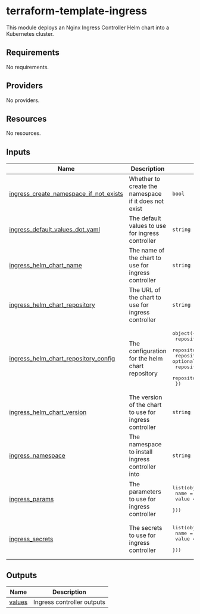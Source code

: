 <!-- BEGIN_TF_DOCS -->
# terraform-template-ingress

This module deploys an Nginx Ingress Controller Helm chart into a Kubernetes cluster. 

## Requirements

No requirements.
## Providers

No providers.
## Resources

No resources.
## Inputs

| Name | Description | Type | Default | Required |
|------|-------------|------|---------|:--------:|
| <a name="input_ingress_create_namespace_if_not_exists"></a> [ingress\_create\_namespace\_if\_not\_exists](#input\_ingress\_create\_namespace\_if\_not\_exists) | Whether to create the namespace if it does not exist | `bool` | `true` | no |
| <a name="input_ingress_default_values_dot_yaml"></a> [ingress\_default\_values\_dot\_yaml](#input\_ingress\_default\_values\_dot\_yaml) | The default values to use for ingress controller | `string` | `null` | no |
| <a name="input_ingress_helm_chart_name"></a> [ingress\_helm\_chart\_name](#input\_ingress\_helm\_chart\_name) | The name of the chart to use for ingress controller | `string` | `"kube-ingress-nginx"` | no |
| <a name="input_ingress_helm_chart_repository"></a> [ingress\_helm\_chart\_repository](#input\_ingress\_helm\_chart\_repository) | The URL of the chart to use for ingress controller | `string` | `"oci://public.registry.jetbrains.space/p/helm/library"` | no |
| <a name="input_ingress_helm_chart_repository_config"></a> [ingress\_helm\_chart\_repository\_config](#input\_ingress\_helm\_chart\_repository\_config) | The configuration for the helm chart repository | <pre>object({<br>    repository_key_file  = optional(string)<br>    repository_cert_file = optional(string)<br>    repository_ca_file   = optional(string)<br>    repository_username  = optional(string)<br>    repository_password  = optional(string)<br>  })</pre> | `null` | no |
| <a name="input_ingress_helm_chart_version"></a> [ingress\_helm\_chart\_version](#input\_ingress\_helm\_chart\_version) | The version of the chart to use for ingress controller | `string` | `"4.10.0"` | no |
| <a name="input_ingress_namespace"></a> [ingress\_namespace](#input\_ingress\_namespace) | The namespace to install ingress controller into | `string` | `"kube-ingress"` | no |
| <a name="input_ingress_params"></a> [ingress\_params](#input\_ingress\_params) | The parameters to use for ingress controller | <pre>list(object({<br>    name  = string<br>    value = any<br>  }))</pre> | `[]` | no |
| <a name="input_ingress_secrets"></a> [ingress\_secrets](#input\_ingress\_secrets) | The secrets to use for ingress controller | <pre>list(object({<br>    name  = string<br>    value = any<br>  }))</pre> | `[]` | no |
## Outputs

| Name | Description |
|------|-------------|
| <a name="output_values"></a> [values](#output\_values) | Ingress controller outputs |
<!-- END_TF_DOCS -->